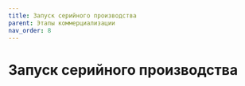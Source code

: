 ```yaml
---
title: Запуск серийного производства
parent: Этапы коммерциализации
nav_order: 8
---
```


# Запуск серийного производства
